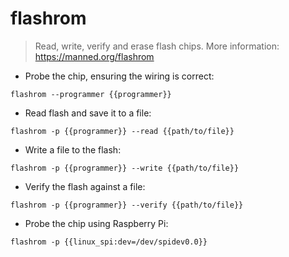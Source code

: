# flashrom

> Read, write, verify and erase flash chips.
> More information: <https://manned.org/flashrom>

- Probe the chip, ensuring the wiring is correct:

`flashrom --programmer {{programmer}}`

- Read flash and save it to a file:

`flashrom -p {{programmer}} --read {{path/to/file}}`

- Write a file to the flash:

`flashrom -p {{programmer}} --write {{path/to/file}}`

- Verify the flash against a file:

`flashrom -p {{programmer}} --verify {{path/to/file}}`

- Probe the chip using Raspberry Pi:

`flashrom -p {{linux_spi:dev=/dev/spidev0.0}}`
